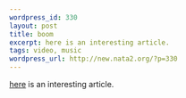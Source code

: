 ```yaml
--- 
wordpress_id: 330
layout: post
title: boom
excerpt: here is an interesting article.
tags: video, music
wordpress_url: http://new.nata2.org/?p=330
---
```

<a href="http://popmatters.com/music/videos/t/truthhurts-addictive.shtml">here</a> is an interesting article.
